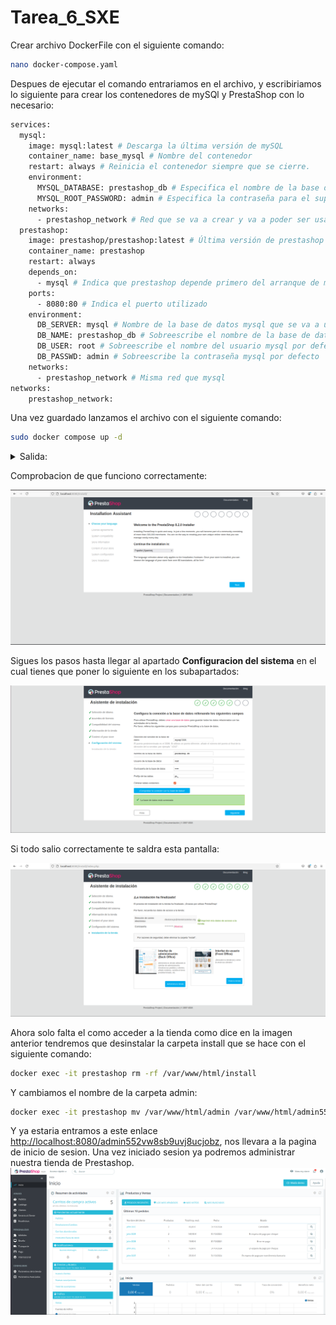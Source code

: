 # Tarea_6_SXE

Crear archivo DockerFile con el siguiente comando:
```bash
nano docker-compose.yaml
```
Despues de ejecutar el comando entrariamos en el archivo, y escribiriamos lo siguiente para crear los contenedores de mySQl y PrestaShop con lo necesario:
```bash
services:
  mysql:
    image: mysql:latest # Descarga la última versión de mySQL
    container_name: base_mysql # Nombre del contenedor
    restart: always # Reinicia el contenedor siempre que se cierre.
    environment:
      MYSQL_DATABASE: prestashop_db # Especifica el nombre de la base de datos
      MYSQL_ROOT_PASSWORD: admin # Especifica la contraseña para el superusuario de la cuenta MySQL
    networks:
      - prestashop_network # Red que se va a crear y va a poder ser usada
  prestashop:
    image: prestashop/prestashop:latest # Última versión de prestashop
    container_name: prestashop
    restart: always
    depends_on:
      - mysql # Indica que prestashop depende primero del arranque de mysql 
    ports:
      - 8080:80 # Indica el puerto utilizado
    environment:
      DB_SERVER: mysql # Nombre de la base de datos mysql que se va a utilizar
      DB_NAME: prestashop_db # Sobreescribe el nombre de la base de datos
      DB_USER: root # Sobreescribe el nombre del usuario mysql por defecto
      DB_PASSWD: admin # Sobreescribe la contraseña mysql por defecto
    networks:
      - prestashop_network # Misma red que mysql
networks:
    prestashop_network:
```
Una vez guardado lanzamos el archivo con el siguiente comando:
```bash
sudo docker compose up -d
```
<details>
  <summary>Salida: </summary>
  <br>

[+] Running 38/38
 ✔ prestashop Pulled                                                                      47.8s 
 
   ✔ 302e3ee49805 Pull complete                                                            5.4s 
   
   ✔ 07fc0890b857 Pull complete                                                            5.4s 
   
   ✔ 141aa7d58c57 Pull complete                                                           13.6s 
   
   ✔ 2720d4bca8b3 Pull complete                                                           13.6s 
   
   ✔ 82deca51468c Pull complete                                                           14.4s 
   
   ✔ dec741dfa526 Pull complete                                                           14.4s 
   
   ✔ e204b0efab94 Pull complete                                                           14.4s 
   
   ✔ da3427d4ab01 Pull complete                                                           14.6s 
   
   ✔ 75c32fd90f5c Pull complete                                                           14.6s 
   
   ✔ ea57467a10b9 Pull complete                                                           15.4s 
   
   ✔ 56c9d963ab40 Pull complete                                                           15.4s 
   
   ✔ 7f7723130213 Pull complete                                                           15.4s 
   
   ✔ c2f5f2697bee Pull complete                                                           15.4s 
   
   ✔ 1625592ac8fb Pull complete                                                           17.8s 
   
   ✔ 674b4f597a48 Pull complete                                                           17.8s
   
   ✔ e0f1b6d73bae Pull complete                                                           25.4s 
   
   ✔ 27f8accfd04c Pull complete                                                           25.5s 
   
   ✔ 6456d2dbcb23 Pull complete                                                           25.5s 
   
   ✔ a8b0b857fc53 Pull complete                                                           25.5s 
   
   ✔ cc44b7bfb266 Pull complete                                                           25.5s 
   
   ✔ eaa8e1647d57 Pull complete                                                           25.6s 
   
   ✔ 845a63f5289d Pull complete                                                           25.6s 
   
   ✔ 6dfcfab5167d Pull complete                                                           25.6s 
   
   ✔ 226dd794deb6 Pull complete                                                           25.6s 
   
   ✔ 67bb2aee2876 Pull complete                                                           26.4s 
   
   ✔ c9c071d8c877 Pull complete                                                           46.0s 
   
 ✔ mysql Pulled                                                                           42.0s 
 
   ✔ eba3c26198b7 Pull complete                                                           21.7s 
   
   ✔ 97f7c8c33abe Pull complete                                                           21.8s 
   
   ✔ aa23d877fa04 Pull complete                                                           21.9s 
   
   ✔ a143609ddd2d Pull complete                                                           23.0s 
   
   ✔ 78308a3437c4 Pull complete                                                           23.0s 
   
   ✔ c0880e4b3737 Pull complete                                                           23.2s 
   
   ✔ 4bab267f9ce1 Pull complete                                                           30.4s 
   
   ✔ e575f6d9b17a Pull complete                                                           30.4s 
   
   ✔ 607f86c00053 Pull complete                                                           39.7s 
   
   ✔ cd68caa5febe Pull complete                                                           39.7s 
   
  [+] Running 3/3

 ✔ Network accesodatos_prestashop_network  Cre...                                          0.1s
 
 ✔ Container base_mysql                    Started                                         1.1s 
 
 ✔ Container prestashop                    Started                                         0.7s 
</details>

Comprobacion de que funciono correctamente:

![Tarea_6_SXE](Tarea_6_SXE.PNG)

Sigues los pasos hasta llegar al apartado **Configuracion del sistema** en el cual tienes que poner lo siguiente en los subapartados:

![Tarea_6_SXE(2)](Tarea_6_SXE(2).PNG)

Si todo salio correctamente te saldra esta pantalla:

![Tarea_6_SXE(3)](Tarea_6_SXE(3).PNG)

Ahora solo falta el como acceder a la tienda como dice en la imagen anterior tendremos que desinstalar la carpeta install que se hace con el siguiente comando:
```bash
docker exec -it prestashop rm -rf /var/www/html/install
```
Y cambiamos el nombre de la carpeta admin:
```bash
docker exec -it prestashop mv /var/www/html/admin /var/www/html/admin552vw8sb9uvj8ucjobz
```
Y ya estaria entramos a este enlace [http://localhost:8080/admin552vw8sb9uvj8ucjobz](http://localhost:8080/admin552vw8sb9uvj8ucjobz), nos llevara a la pagina de inicio de sesion. 
Una vez iniciado sesion ya podremos administrar nuestra tienda de Prestashop.
![Tarea_6_SXE(4)](Tarea_6_SXE(4).PNG)



